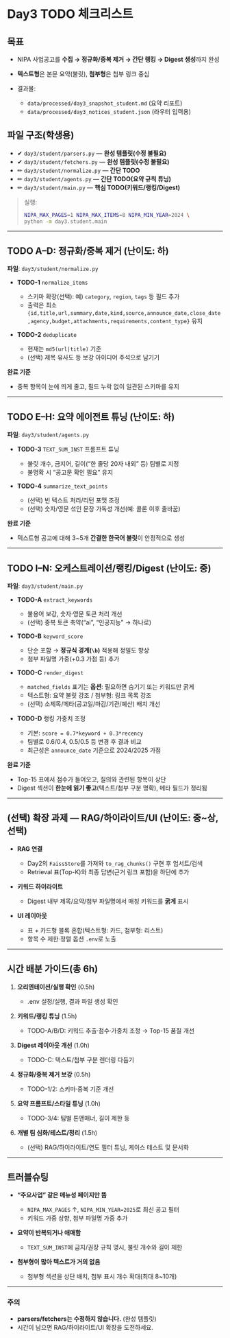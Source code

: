 # Day3 TODO 체크리스트

## 목표

* NIPA 사업공고를 **수집 → 정규화/중복 제거 → 간단 랭킹 → Digest 생성**까지 완성
* **텍스트형**은 본문 요약(불릿), **첨부형**은 첨부 링크 중심
* 결과물:

  * `data/processed/day3_snapshot_student.md` (요약 리포트)
  * `data/processed/day3_notices_student.json` (라우터 입력용)

## 파일 구조(학생용)

* ✔ `day3/student/parsers.py` — **완성 템플릿(수정 불필요)**
* ✔ `day3/student/fetchers.py` — **완성 템플릿(수정 불필요)**
* ✏ `day3/student/normalize.py` — **간단 TODO**
* ✏ `day3/student/agents.py` — **간단 TODO(요약 규칙 튜닝)**
* ✏ `day3/student/main.py` — **핵심 TODO(키워드/랭킹/Digest)**

> 실행:
>
> ```bash
> NIPA_MAX_PAGES=1 NIPA_MAX_ITEMS=8 NIPA_MIN_YEAR=2024 \
> python -m day3.student.main
> ```

---

## TODO A–D: 정규화/중복 제거 (난이도: 하)

**파일**: `day3/student/normalize.py`

* **TODO-1** `normalize_items`

  * 스키마 확장(선택): 예) `category`, `region`, `tags` 등 필드 추가
  * 출력은 최소 `{id,title,url,summary,date,kind,source,announce_date,close_date,agency,budget,attachments,requirements,content_type}` 유지
* **TODO-2** `deduplicate`

  * 현재는 `md5(url|title)` 기준
  * (선택) 제목 유사도 등 보강 아이디어 주석으로 남기기

**완료 기준**

* 중복 항목이 눈에 띄게 줄고, 필드 누락 없이 일관된 스키마를 유지

---

## TODO E–H: 요약 에이전트 튜닝 (난이도: 하)

**파일**: `day3/student/agents.py`

* **TODO-3** `TEXT_SUM_INST` 프롬프트 튜닝

  * 불릿 개수, 금지어, 길이(“한 줄당 20자 내외” 등) 팀별로 지정
  * 불명확 시 “공고문 확인 필요” 유지
* **TODO-4** `summarize_text_points`

  * (선택) 빈 텍스트 처리/리턴 포맷 조정
  * (선택) 숫자/영문 섞인 문장 가독성 개선(예: 콜론 이후 줄바꿈)

**완료 기준**

* 텍스트형 공고에 대해 3~5개 **간결한 한국어 불릿**이 안정적으로 생성

---

## TODO I–N: 오케스트레이션/랭킹/Digest (난이도: 중)

**파일**: `day3/student/main.py`

* **TODO-A** `extract_keywords`

  * 불용어 보강, 숫자·영문 토큰 처리 개선
  * (선택) 중복 토큰 축약(“ai”, “인공지능” → 하나로)
* **TODO-B** `keyword_score`

  * 단순 포함 → **정규식 경계(`\b`)** 적용해 정밀도 향상
  * 첨부 파일명 가중(+0.3 가점 등) 추가
* **TODO-C** `render_digest`

  * `matched_fields` 표기는 **옵션**: 필요하면 숨기기 또는 키워드만 굵게
  * 텍스트형: 요약 불릿 강조 / 첨부형: 링크 목록 강조
  * (선택) 소제목/메타(공고일/마감/기관/예산) 배치 개선
* **TODO-D** 랭킹 가중치 조정

  * 기본: `score = 0.7*keyword + 0.3*recency`
  * 팀별로 0.6/0.4, 0.5/0.5 등 변경 후 결과 비교
  * 최근성은 `announce_date` 기준으로 2024/2025 가점

**완료 기준**

* Top-15 표에서 점수가 들어오고, 질의와 관련된 항목이 상단
* Digest 섹션이 **한눈에 읽기 좋고**(텍스트/첨부 구분 명확), 메타 필드가 정리됨

---

## (선택) 확장 과제 — RAG/하이라이트/UI (난이도: 중~상, 선택)

* **RAG 연결**

  * Day2의 `FaissStore`를 가져와 `to_rag_chunks()` 구현 후 업서트/검색
  * Retrieval 표(Top-K)와 최종 답변(근거 링크 포함)을 하단에 추가
* **키워드 하이라이트**

  * Digest 내부 제목/요약/첨부 파일명에서 매칭 키워드를 **굵게** 표시
* **UI 레이아웃**

  * 표 + 카드형 블록 혼합(텍스트형: 카드, 첨부형: 리스트)
  * 항목 수 제한·정렬 옵션 `.env`로 노출

---

## 시간 배분 가이드(총 6h)

1. **오리엔테이션/실행 확인** (0.5h)

   * .env 설정/실행, 결과 파일 생성 확인
2. **키워드/랭킹 튜닝** (1.5h)

   * TODO-A/B/D: 키워드 추출·점수·가중치 조정 → Top-15 품질 개선
3. **Digest 레이아웃 개선** (1.0h)

   * TODO-C: 텍스트/첨부 구분 렌더링 다듬기
4. **정규화/중복 제거 보강** (0.5h)

   * TODO-1/2: 스키마·중복 기준 개선
5. **요약 프롬프트/스타일 튜닝** (1.0h)

   * TODO-3/4: 팀별 톤앤매너, 길이 제한 등
6. **개별 팀 심화/테스트/정리** (1.5h)

   * (선택) RAG/하이라이트/연도 필터 튜닝, 케이스 테스트 및 문서화

---

## 트러블슈팅

* **“주요사업” 같은 메뉴성 페이지만 뜸**

  * `NIPA_MAX_PAGES` ↑, `NIPA_MIN_YEAR=2025`로 최신 공고 필터
  * 키워드 가중 상향, 첨부 파일명 가중 추가
* **요약이 반복되거나 애매함**

  * `TEXT_SUM_INST`에 금지/권장 규칙 명시, 불릿 개수와 길이 제한
* **첨부형이 많아 텍스트가 거의 없음**

  * 첨부형 섹션을 상단 배치, 첨부 표시 개수 확대(최대 8~10개)

---

### 주의

* **parsers/fetchers는 수정하지 않습니다.** (완성 템플릿)
* 시간이 남으면 RAG/하이라이트/UI 확장을 도전하세요.
